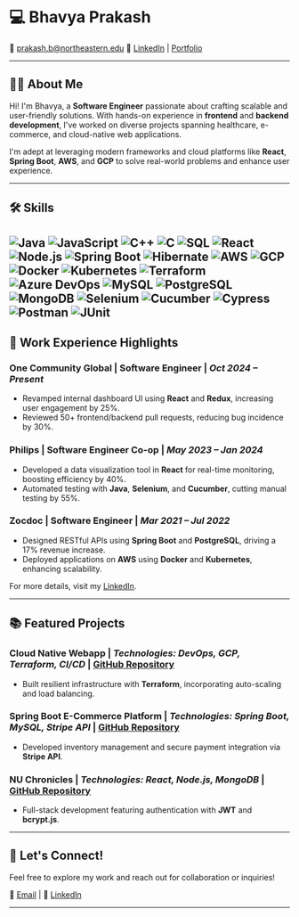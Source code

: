<!--
**bhavya17prakash/bhavya17prakash** is a ✨ _special_ ✨ repository because its `README.md` (this file) appears on your GitHub profile.

Here are some ideas to get you started:

- 🔭 I’m currently working on ...
- 🌱 I’m currently learning ...
- 👯 I’m looking to collaborate on ...
- 🤔 I’m looking for help with ...
- 💬 Ask me about ...
- 📫 How to reach me: ...
- 😄 Pronouns: ...
- ⚡ Fun fact: ...
-->
# 💻 Bhavya Prakash

📧 [prakash.b@northeastern.edu](mailto:prakash.b@northeastern.edu) 🔗 [LinkedIn](https://www.linkedin.com/in/bhavya-prakash/) | [Portfolio](https://bhavya17prakash.github.io/) 

---

## 👩‍💻 About Me
Hi! I'm Bhavya, a **Software Engineer** passionate about crafting scalable and user-friendly solutions. With hands-on experience in **frontend** and **backend development**, I've worked on diverse projects spanning healthcare, e-commerce, and cloud-native web applications.

I'm adept at leveraging modern frameworks and cloud platforms like **React**, **Spring Boot**, **AWS**, and **GCP** to solve real-world problems and enhance user experience.

---

## 🛠️ Skills
![Java](https://img.shields.io/badge/Java-%23ED8B00.svg?style=flat&logo=java&logoColor=white)
![JavaScript](https://img.shields.io/badge/JavaScript-%23F7DF1E.svg?style=flat&logo=javascript&logoColor=black)
![C++](https://img.shields.io/badge/C++-%2300599C.svg?style=flat&logo=cplusplus&logoColor=white)
![C](https://img.shields.io/badge/C-%23A8B9CC.svg?style=flat&logo=c&logoColor=white)
![SQL](https://img.shields.io/badge/SQL-%234479A1.svg?style=flat&logo=postgresql&logoColor=white)
![React](https://img.shields.io/badge/React-%2361DAFB.svg?style=flat&logo=react&logoColor=black)
![Node.js](https://img.shields.io/badge/Node.js-%23339933.svg?style=flat&logo=node.js&logoColor=white)
![Spring Boot](https://img.shields.io/badge/Spring%20Boot-%236DB33F.svg?style=flat&logo=spring-boot&logoColor=white)
![Hibernate](https://img.shields.io/badge/Hibernate-%23005DFF.svg?style=flat&logo=hibernate&logoColor=white)
![AWS](https://img.shields.io/badge/AWS-%23FF9900.svg?style=flat&logo=amazon-aws&logoColor=white)
![GCP](https://img.shields.io/badge/GCP-%234285F4.svg?style=flat&logo=google-cloud&logoColor=white)
![Docker](https://img.shields.io/badge/Docker-%230db7ed.svg?style=flat&logo=docker&logoColor=white)
![Kubernetes](https://img.shields.io/badge/Kubernetes-%23326CE5.svg?style=flat&logo=kubernetes&logoColor=white)
![Terraform](https://img.shields.io/badge/Terraform-%237B42BC.svg?style=flat&logo=terraform&logoColor=white)
![Azure DevOps](https://img.shields.io/badge/Azure%20DevOps-%230078D7.svg?style=flat&logo=azure-devops&logoColor=white)
![MySQL](https://img.shields.io/badge/MySQL-%234479A1.svg?style=flat&logo=mysql&logoColor=white)
![PostgreSQL](https://img.shields.io/badge/PostgreSQL-%23336791.svg?style=flat&logo=postgresql&logoColor=white)
![MongoDB](https://img.shields.io/badge/MongoDB-%2347A248.svg?style=flat&logo=mongodb&logoColor=white)
![Selenium](https://img.shields.io/badge/Selenium-%2343B02A.svg?style=flat&logo=selenium&logoColor=white)
![Cucumber](https://img.shields.io/badge/Cucumber-%2332B652.svg?style=flat&logo=cucumber&logoColor=white)
![Cypress](https://img.shields.io/badge/Cypress-%2300CCFF.svg?style=flat&logo=cypress&logoColor=white)
![Postman](https://img.shields.io/badge/Postman-%23FF6C37.svg?style=flat&logo=postman&logoColor=white)
![JUnit](https://img.shields.io/badge/JUnit-%25A9A.svg?style=flat&logo=junit5&logoColor=white)
---

## 🏢 Work Experience Highlights

### **One Community Global** | Software Engineer | *Oct 2024 – Present*  
- Revamped internal dashboard UI using **React** and **Redux**, increasing user engagement by 25%.  
- Reviewed 50+ frontend/backend pull requests, reducing bug incidence by 30%.  

### **Philips** | Software Engineer Co-op | *May 2023 – Jan 2024*  
- Developed a data visualization tool in **React** for real-time monitoring, boosting efficiency by 40%.  
- Automated testing with **Java**, **Selenium**, and **Cucumber**, cutting manual testing by 55%.  

### **Zocdoc** | Software Engineer | *Mar 2021 – Jul 2022*  
- Designed RESTful APIs using **Spring Boot** and **PostgreSQL**, driving a 17% revenue increase.  
- Deployed applications on **AWS** using **Docker** and **Kubernetes**, enhancing scalability.  

For more details, visit my [LinkedIn](https://www.linkedin.com/in/bhavya-prakash/).

---

## 📚 Featured Projects

### **Cloud Native Webapp** | *Technologies: DevOps, GCP, Terraform, CI/CD* | [GitHub Repository](https://github.com/orgs/BhavyaCloudCourse/repositories)  
- Built resilient infrastructure with **Terraform**, incorporating auto-scaling and load balancing.

### **Spring Boot E-Commerce Platform** | *Technologies: Spring Boot, MySQL, Stripe API* | [GitHub Repository](https://github.com/bhavya17prakash/Spring_Boot_E-Commerce_Website)
- Developed inventory management and secure payment integration via **Stripe API**.  

### **NU Chronicles** | *Technologies: React, Node.js, MongoDB*  | [GitHub Repository](https://github.com/makarandmadhavi/NU-Chronicles)
- Full-stack development featuring authentication with **JWT** and **bcrypt.js**.  


---

## 🚀 Let's Connect!
Feel free to explore my work and reach out for collaboration or inquiries!  

📧 [Email](mailto:prakash.b@northeastern.edu) | 🔗 [LinkedIn](https://www.linkedin.com/in/bhavya-prakash/)  

---
